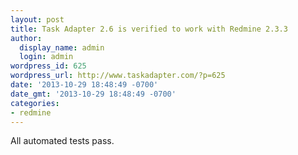 ```yaml
---
layout: post
title: Task Adapter 2.6 is verified to work with Redmine 2.3.3
author:
  display_name: admin
  login: admin
wordpress_id: 625
wordpress_url: http://www.taskadapter.com/?p=625
date: '2013-10-29 18:48:49 -0700'
date_gmt: '2013-10-29 18:48:49 -0700'
categories:
- redmine
---
```

<p>All automated tests pass.</p>
